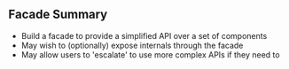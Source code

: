 ## Facade Summary

- Build a facade to provide a simplified API over a set of components
- May wish to (optionally) expose internals through the facade
- May allow users to 'escalate' to use more complex APIs if they need to
